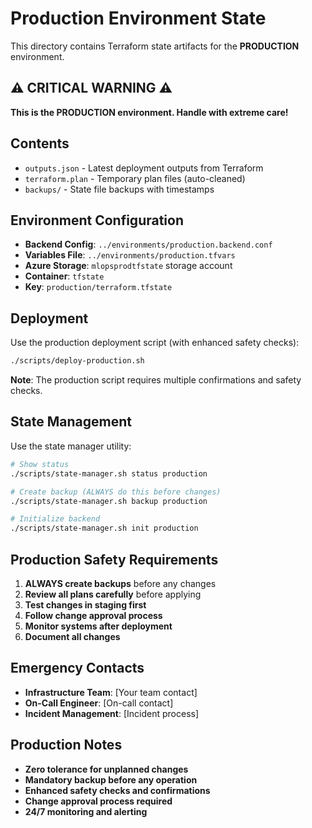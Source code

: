 # Production Environment State

This directory contains Terraform state artifacts for the **PRODUCTION** environment.

## ⚠️ CRITICAL WARNING ⚠️

**This is the PRODUCTION environment. Handle with extreme care!**

## Contents

- `outputs.json` - Latest deployment outputs from Terraform
- `terraform.plan` - Temporary plan files (auto-cleaned)
- `backups/` - State file backups with timestamps

## Environment Configuration

- **Backend Config**: `../environments/production.backend.conf`
- **Variables File**: `../environments/production.tfvars`
- **Azure Storage**: `mlopsprodtfstate` storage account
- **Container**: `tfstate`
- **Key**: `production/terraform.tfstate`

## Deployment

Use the production deployment script (with enhanced safety checks):

```bash
./scripts/deploy-production.sh
```

**Note**: The production script requires multiple confirmations and safety checks.

## State Management

Use the state manager utility:

```bash
# Show status
./scripts/state-manager.sh status production

# Create backup (ALWAYS do this before changes)
./scripts/state-manager.sh backup production

# Initialize backend
./scripts/state-manager.sh init production
```

## Production Safety Requirements

1. **ALWAYS create backups** before any changes
2. **Review all plans carefully** before applying
3. **Test changes in staging first**
4. **Follow change approval process**
5. **Monitor systems after deployment**
6. **Document all changes**

## Emergency Contacts

- **Infrastructure Team**: [Your team contact]
- **On-Call Engineer**: [On-call contact]
- **Incident Management**: [Incident process]

## Production Notes

- **Zero tolerance for unplanned changes**
- **Mandatory backup before any operation**
- **Enhanced safety checks and confirmations**
- **Change approval process required**
- **24/7 monitoring and alerting**
